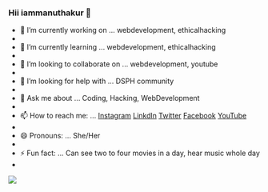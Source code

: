 
### Hii iammanuthakur 👋


- 🔭 I’m currently working on ... webdevelopment, ethicalhacking
- 
- 🌱 I’m currently learning ... webdevelopment, ethicalhacking
- 
- 👯 I’m looking to collaborate on ... webdevelopment, youtube
- 
- 🤔 I’m looking for help with ... DSPH community
- 
- 💬 Ask me about ... Coding, Hacking, WebDevelopment
- 
- 📫 How to reach me: ... [Instagram](https://www.instagram.com/manuthakur0909/)     [Linkdln](https://www.linkedin.com/in/mandvi-bhadouriya-4a6618209)    [Twitter](https://twitter.com/MandviBhadouri2/)    [Facebook](https://www.facebook.com/mandvi.bhadouriya.37)    [YouTube](https://www.youtube.com/channel/UChS1IWNXlZlHtgWmvQtzcPg)
- 
- 😄 Pronouns: ... She/Her
- 
- ⚡ Fun fact: ... Can see two to four movies in a day, hear music whole day
- 
<img src="https://github-readme-stats.vercel.app/api?username=manuthakur0909&&show_icons=true&title_color=ffffff&icon_color=bb2acf&text_color=daf7dc&bg_color=151515" >

